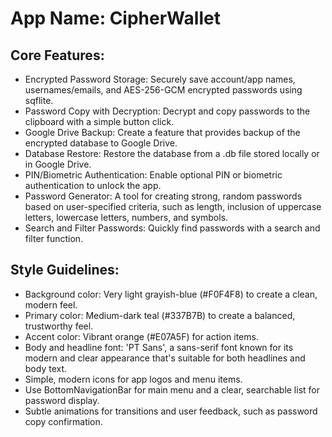 # **App Name**: CipherWallet

## Core Features:

- Encrypted Password Storage: Securely save account/app names, usernames/emails, and AES-256-GCM encrypted passwords using sqflite.
- Password Copy with Decryption: Decrypt and copy passwords to the clipboard with a simple button click.
- Google Drive Backup: Create a feature that provides backup of the encrypted database to Google Drive.
- Database Restore: Restore the database from a .db file stored locally or in Google Drive.
- PIN/Biometric Authentication: Enable optional PIN or biometric authentication to unlock the app.
- Password Generator: A tool for creating strong, random passwords based on user-specified criteria, such as length, inclusion of uppercase letters, lowercase letters, numbers, and symbols.
- Search and Filter Passwords: Quickly find passwords with a search and filter function.

## Style Guidelines:

- Background color: Very light grayish-blue (#F0F4F8) to create a clean, modern feel.
- Primary color: Medium-dark teal (#337B7B) to create a balanced, trustworthy feel.
- Accent color: Vibrant orange (#E07A5F) for action items.
- Body and headline font: 'PT Sans', a sans-serif font known for its modern and clear appearance that's suitable for both headlines and body text.
- Simple, modern icons for app logos and menu items.
- Use BottomNavigationBar for main menu and a clear, searchable list for password display.
- Subtle animations for transitions and user feedback, such as password copy confirmation.